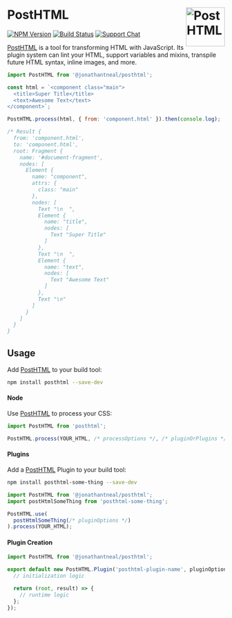 # PostHTML [<img src="https://jonathantneal.github.io/reshape-logo.svg" alt="PostHTML" width="90" height="90" align="right">][PostHTML]

[![NPM Version][npm-img]][npm-url]
[![Build Status][cli-img]][cli-url]
[![Support Chat][git-img]][git-url]

[PostHTML] is a tool for transforming HTML with JavaScript. Its plugin system
can lint your HTML, support variables and mixins, transpile future HTML syntax,
inline images, and more.

```js
import PostHTML from '@jonathantneal/posthtml';

const html = `<component class="main">
  <title>Super Title</title>
  <text>Awesome Text</text>
</component>`;

PostHTML.process(html, { from: 'component.html' }).then(console.log);

/* Result {
  from: 'component.html',
  to: 'component.html',
  root: Fragment {
    name: '#document-fragment',
    nodes: [
      Element {
        name: "component",
        attrs: {
          class: "main"
        },
        nodes: [
          Text "\n  ",
          Element {
            name: "title",
            nodes: [
              Text "Super Title"
            ]
          },
          Text "\n  ",
          Element {
            name: "text",
            nodes: [
              Text "Awesome Text"
            ]
          },
          Text "\n"
        ]
      }
    ]
  }
}
```

## Usage

Add [PostHTML] to your build tool:

```bash
npm install posthtml --save-dev
```

#### Node

Use [PostHTML] to process your CSS:

```js
import PostHTML from 'posthtml';

PostHTML.process(YOUR_HTML, /* processOptions */, /* pluginOrPlugins */);
```

#### Plugins

Add a [PostHTML] Plugin to your build tool:

```bash
npm install posthtml-some-thing --save-dev
```

```js
import PostHTML from '@jonathantneal/posthtml';
import postHtmlSomeThing from 'posthtml-some-thing';

PostHTML.use(
  postHtmlSomeThing(/* pluginOptions */)
).process(YOUR_HTML);
```

#### Plugin Creation

```js
import PostHTML from '@jonathantneal/posthtml';

export default new PostHTML.Plugin('posthtml-plugin-name', pluginOptions => {
  // initialization logic

  return (root, result) => {
    // runtime logic
  };
});
```

[cli-img]: https://img.shields.io/travis/jonathantneal/posthtml.svg
[cli-url]: https://travis-ci.org/jonathantneal/posthtml
[git-img]: https://img.shields.io/badge/support-chat-blue.svg
[git-url]: https://gitter.im/postcss/postcss
[npm-img]: https://img.shields.io/npm/v/@jonathantneal/posthtml.svg
[npm-url]: https://www.npmjs.com/package/@jonathantneal/posthtml

[PostHTML]: https://github.com/jonathantneal/posthtml
